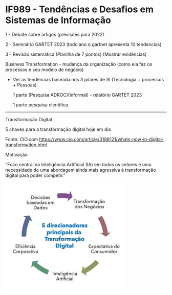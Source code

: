 # IF989 - Tendências e Desafios em Sistemas de Informação

1 - Debate sobre artigos (previsões para 2022)

2 - Seminário GARTET 2023 (todo ano o gartnet apresenta 10 tendencias)

3 - Revisão sistemática (Planilha de 7 pontos) (Mostrar evidências)

Business Transformation - mudança da organização (como ela faz os processos e seu modelo de negócio)

- Ver as tendências baseada nos 3 pilares de SI (Tecnologia + processos + Pessoas)

  1 parte (Pesquisa ADROC)(informal) - relatório GARTET 2023
  
  1 parte pesquisa científica

--------------------------------------------------------------------

Transformação Digital

5 chaves para a transformação digital hoje em dia

Fonte: CIO.com
https://www.cio.com/article/3198121/whats-now-in-digital-transformation.html

Motivação

“Foco central na Inteligência Artificial (IA) em todos os setores e uma necessidade de uma abordagem ainda mais agressiva à transformação digital para poder competir.”

<img src=".assets/img1.JPG">
